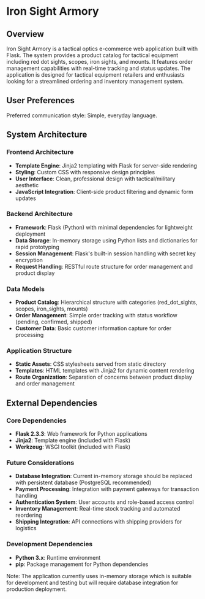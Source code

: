 # Iron Sight Armory

## Overview

Iron Sight Armory is a tactical optics e-commerce web application built with Flask. The system provides a product catalog for tactical equipment including red dot sights, scopes, iron sights, and mounts. It features order management capabilities with real-time tracking and status updates. The application is designed for tactical equipment retailers and enthusiasts looking for a streamlined ordering and inventory management system.

## User Preferences

Preferred communication style: Simple, everyday language.

## System Architecture

### Frontend Architecture
- **Template Engine**: Jinja2 templating with Flask for server-side rendering
- **Styling**: Custom CSS with responsive design principles
- **User Interface**: Clean, professional design with tactical/military aesthetic
- **JavaScript Integration**: Client-side product filtering and dynamic form updates

### Backend Architecture
- **Framework**: Flask (Python) with minimal dependencies for lightweight deployment
- **Data Storage**: In-memory storage using Python lists and dictionaries for rapid prototyping
- **Session Management**: Flask's built-in session handling with secret key encryption
- **Request Handling**: RESTful route structure for order management and product display

### Data Models
- **Product Catalog**: Hierarchical structure with categories (red_dot_sights, scopes, iron_sights, mounts)
- **Order Management**: Simple order tracking with status workflow (pending, confirmed, shipped)
- **Customer Data**: Basic customer information capture for order processing

### Application Structure
- **Static Assets**: CSS stylesheets served from static directory
- **Templates**: HTML templates with Jinja2 for dynamic content rendering
- **Route Organization**: Separation of concerns between product display and order management

## External Dependencies

### Core Dependencies
- **Flask 2.3.3**: Web framework for Python applications
- **Jinja2**: Template engine (included with Flask)
- **Werkzeug**: WSGI toolkit (included with Flask)

### Future Considerations
- **Database Integration**: Current in-memory storage should be replaced with persistent database (PostgreSQL recommended)
- **Payment Processing**: Integration with payment gateways for transaction handling
- **Authentication System**: User accounts and role-based access control
- **Inventory Management**: Real-time stock tracking and automated reordering
- **Shipping Integration**: API connections with shipping providers for logistics

### Development Dependencies
- **Python 3.x**: Runtime environment
- **pip**: Package management for Python dependencies

Note: The application currently uses in-memory storage which is suitable for development and testing but will require database integration for production deployment.